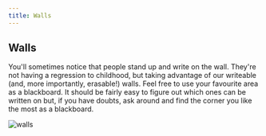 ```yaml
---
title: Walls
---
```

## Walls

You'll sometimes notice that people stand up and write on the wall. They're not having a regression to childhood, but taking advantage of our writeable (and, more importantly, erasable!) walls. Feel free to use your favourite area as a blackboard. It should be fairly easy to figure out which ones can be written on but, if you have doubts, ask around and find the corner you like the most as a blackboard.

![walls](/images/walls.svg)